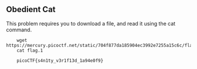 ## Obedient Cat
This problem requires you to download a file, and read it using the cat command.

```console
    wget https://mercury.picoctf.net/static/704f877da185904ec3992e7255a15c6c/flag
    cat flag.1
    
    picoCTF{s4n1ty_v3r1f13d_1a94e0f9}
 
 
